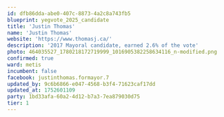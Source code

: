```yaml
---
id: dfb86dda-abe0-407c-8873-4a2c8a743fb5
blueprint: yegvote_2025_candidate
title: 'Justin Thomas'
name: 'Justin Thomas'
website: 'https://www.thomasj.ca/'
description: '2017 Mayoral candidate, earned 2.6% of the vote'
photo: 464035527_1780218172719999_1016905382258634116_n-modified.png
confirmed: true
ward: metis
incumbent: false
facebook: justinthomas.formayor.7
updated_by: 9c6b6866-e047-4568-b3f4-71623caf17dd
updated_at: 1752601109
party: 1bd33afa-60a2-4d12-b7a3-7ea879030d75
tier: 1
---
```

